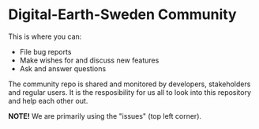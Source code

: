 # Digital-Earth-Sweden Community

This is where you can:
- File bug reports
- Make wishes for and discuss new features
- Ask and answer questions

The community repo is shared and monitored by developers, stakeholders and regular users. It is the resposibility for us all to look into this repository and help each other out. 


**NOTE!** We are primarily using the "issues" (top left corner). 
